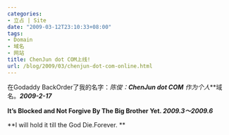 ```yaml
---
categories:
- 立占 | Site
date: "2009-03-12T23:10:33+08:00"
tags:
- Domain
- 域名
- 网站
title: ChenJun dot COM上线!
url: /blog/2009/03/chenjun-dot-com-online.html
---
```

在Godaddy BackOrder了我的名字：*陈俊：***ChenJun dot COM** 作为***个人***域名。***2009-2-17***

  **It&#8217;s Blocked and Not Forgive By The Big Brother Yet. _2009.3～2009.6_**

  **I will hold it till the God Die.Forever.
**